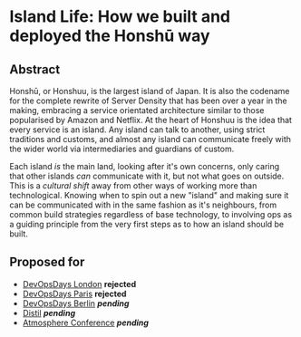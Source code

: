 # Island Life: How we built and deployed the Honshū way

## Abstract

Honshū, or Honshuu, is the largest island of Japan.
It is also the codename for the complete rewrite of Server Density that has been over a year in the making, embracing a service orientated architecture similar to those popularised by Amazon and Netflix.
At the heart of Honshuu is the idea that every service is an island. Any island can talk to another, using strict traditions and customs, and almost any island can communicate freely with the wider world via intermediaries and guardians of custom.

Each island *is* the main land, looking after it's own concerns, only caring that other islands *can* communicate with it, but not what goes on outside.
This is a *cultural shift* away from other ways of working more than technological. Knowing when to spin out a new "island" and making sure it can be communicated with in the same fashion as it's neighbours, from common build strategies regardless of base technology, to involving ops as a guiding principle from the very first steps as to how an island should be built.


## Proposed for

 * [DevOpsDays London](http://devopsdays.org/events/2013-london/) **rejected**
 * [DevOpsDays Paris](http://devopsdays.org/events/2013-paris/) **rejected**
 * [DevOpsDays Berlin](http://devopsdays.org/events/2013-berlin/) ***pending***
 * [Distil](http://distill.engineyard.com/) ***pending***
 * [Atmosphere Conference](https://atmosphere-conference.com/en/) ***pending***
